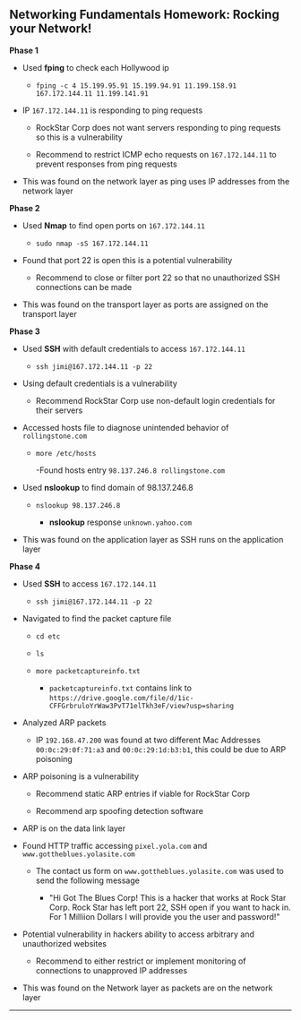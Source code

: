 ## Networking Fundamentals Homework: Rocking your Network!

**Phase 1**

- Used **fping** to check each Hollywood ip
  
  - `fping -c 4 15.199.95.91 15.199.94.91 11.199.158.91 167.172.144.11 11.199.141.91`

- IP `167.172.144.11` is responding to ping requests

  - RockStar Corp does not want servers responding to ping requests so this is a vulnerability
  
  - Recommend to restrict ICMP echo requests on `167.172.144.11` to prevent responses from ping requests

- This was found on the network layer as ping uses IP addresses from the network layer


**Phase 2**

- Used **Nmap** to find open ports on `167.172.144.11`

  - `sudo nmap -sS 167.172.144.11`

- Found that port 22 is open this is a potential vulnerability

  - Recommend to close or filter port 22 so that no unauthorized SSH connections can be made

- This was found on the transport layer as ports are assigned on the transport layer


**Phase 3**

- Used **SSH** with default credentials to access `167.172.144.11`

  - `ssh jimi@167.172.144.11 -p 22`

- Using default credentials is a vulnerability

  - Recommend RockStar Corp use non-default login credentials for their servers

- Accessed hosts file to diagnose unintended behavior of `rollingstone.com`

  - `more /etc/hosts`
  
    -Found hosts entry `98.137.246.8 rollingstone.com`
    
- Used **nslookup** to find domain of 98.137.246.8

   - `nslookup 98.137.246.8`
   
     - **nslookup** response `unknown.yahoo.com`

- This was found on the application layer as SSH runs on the application layer


**Phase 4**

- Used **SSH** to access `167.172.144.11`

  - `ssh jimi@167.172.144.11 -p 22`

- Navigated to find the packet capture file

  - `cd etc`
  
  - `ls`
  
  - `more packetcaptureinfo.txt`

    - `packetcaptureinfo.txt` contains link to `https://drive.google.com/file/d/1ic-CFFGrbruloYrWaw3PvT71elTkh3eF/view?usp=sharing`


- Analyzed ARP packets

  - IP `192.168.47.200` was found at two different Mac Addresses `00:0c:29:0f:71:a3` and `00:0c:29:1d:b3:b1`, this could be due to ARP poisoning
  
- ARP poisoning is a vulnerability

  - Recommend static ARP entries if viable for RockStar Corp
  
  - Recommend arp spoofing detection software

- ARP is on the data link layer

- Found HTTP traffic accessing `pixel.yola.com` and `www.gottheblues.yolasite.com`

  - The contact us form on `www.gottheblues.yolasite.com` was used to send the following message
  
    - "Hi Got The Blues Corp!  This is a hacker that works at Rock Star Corp.  Rock Star has left port 22, SSH open if you want to hack in.  For 1 Milliion Dollars I will provide you the user and password!"
    
- Potential vulnerability in hackers ability to access arbitrary and unauthorized websites

  - Recommend to either restrict or implement monitoring of connections to unapproved IP addresses

- This was found on the Network layer as packets are on the network layer


---